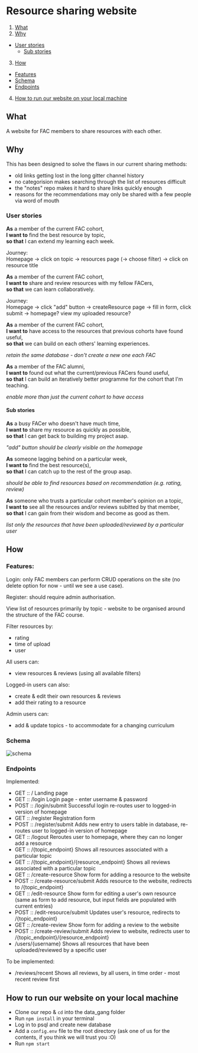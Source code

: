 # Resource sharing website

1. [What](#what)
2. [Why](#why)
  - [User stories](#user-stories)
    - [Sub stories](#sub-stories)
3. [How](#how)
  - [Features](#features)
  - [Schema](#schema)
  - [Endpoints](#endpoints)
4. [How to run our website on your local machine](#how-to-run-our-website-on-your-local-machine)

## What
A website for FAC members to share resources with each other.

## Why
This has been designed to solve the flaws in our current sharing methods:
- old links getting lost in the long gitter channel history
- no categorision makes searching through the list of resources difficult
- the "notes" repo makes it hard to share links quickly enough
- reasons for the recommendations may only be shared with a few people via word of mouth

### User stories
**As** a member of the current FAC cohort,  
**I want to** find the best resource by topic,  
**so that** I can extend my learning each week.

Journey:  
Homepage -> click on topic -> resources page (-> choose filter) -> click on resource title


**As** a member of the current FAC cohort,  
**I want to** share and review resources with my fellow FACers,  
**so that** we can learn collaboratively.

Journey:  
Homepage -> click "add" button -> createResource page -> fill in form, click submit -> homepage? view my uploaded resource?


**As** a member of the current FAC cohort,  
**I want to** have access to the resources that previous cohorts have found useful,  
**so that** we can build on each others' learning experiences.

_retain the same database - don't create a new one each FAC_


**As** a member of the FAC alumni,  
**I want to** found out what the current/previous FACers found useful,  
**so that** I can build an iteratively better programme for the cohort that I'm teaching.

_enable more than just the current cohort to have access_


#### Sub stories
**As** a busy FACer who doesn't have much time,  
**I want to** share my resource as quickly as possible,  
**so that** I can get back to building my project asap.  

_"add" button should be clearly visible on the homepage_


**As** someone lagging behind on a particular week,  
**I want to** find the best resource(s),  
**so that** I can catch up to the rest of the group asap.

_should be able to find resources based on recommendation (e.g. rating, review)_


**As** someone who trusts a particular cohort member's opinion on a topic,  
**I want to** see all the resources and/or reviews subitted by that member,  
**so that** I can gain from their wisdom and become as good as them.

_list only the resources that have been uploaded/reviewed by a particular user_

## How
### Features:
Login: only FAC members can perform CRUD operations on the site (no delete option for now - until we see a use case).

Register: should require admin authorisation.

View list of resources primarily by topic - website to be organised around the structure of the FAC course.

Filter resources by:
- rating
- time of upload
- user

All users can:
- view resources & reviews (using all available filters)

Logged-in users can also:
- create & edit their own resources & reviews
- add their rating to a resource

Admin users can:
- add & update topics - to accommodate for a changing curriculum

### Schema

![schema](resources/database-schema.png)

### Endpoints
Implemented:
- GET :: /                                      Landing page
- GET :: /login                                 Login page - enter username & password
- POST :: /login/submit                         Successful login re-routes user to logged-in version of homepage
- GET :: /register                              Registration form
- POST :: /register/submit                      Adds new entry to users table in database, re-routes user to logged-in version of homepage
- GET :: /logout                                Reroutes user to homepage, where they can no longer add a resource
- GET :: /{topic_endpoint}                      Shows all resources associated with a particular topic  
- GET :: /{topic_endpoint}/{resource_endpoint}  Shows all reviews associated with a particular topic  
- GET :: /create-resource                       Show form for adding a resource to the website
- POST :: /create-resource/submit               Adds resource to the website, redirects to /{topic_endpoint}
- GET :: /edit-resource                         Show form for editing a user's own resource (same as form to add resource, but input fields are populated with current entries)
- POST :: /edit-resource/submit                 Updates user's resource, redirects to /{topic_endpoint}
- GET :: /create-review                         Show form for adding a review to the website
- POST :: /create-review/submit                 Adds review to website, redirects user to /{topic_endpoint}/{resource_endpoint}
- /users/{username}                             Shows all resources that have been uploaded/reviewed by a specific user

To be implemented:
- /reviews/recent                               Shows all reviews, by all users, in time order - most recent review first  

## How to run our website on your local machine
- Clone our repo & `cd` into the data_gang folder
- Run `npm install` in your terminal
- Log in to psql and create new database
- Add a `config.env` file to the root directory (ask one of us for the contents, if you think we will trust you :O)
- Run `npm start`
